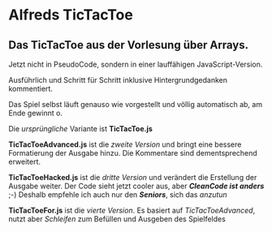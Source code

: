 [//]: # (# Syntax_TicTacToe)

# Alfreds TicTacToe

## Das TicTacToe aus der Vorlesung über Arrays.
Jetzt nicht in PseudoCode, sondern in einer lauffähigen JavaScript-Version.

Ausführlich und Schritt für Schritt inklusive Hintergrundgedanken kommentiert.

Das Spiel selbst läuft genauso wie vorgestellt und völlig automatisch ab, am Ende gewinnt o.

Die _ursprüngliche_ Variante ist **TicTacToe.js**

**TicTacToeAdvanced.js** ist die _zweite Version_ und bringt eine bessere Formatierung der Ausgabe hinzu. Die Kommentare
sind dementsprechend erweitert.

**TicTacToeHacked.js** ist die _dritte Version_ und verändert die Erstellung der Ausgabe weiter. Der Code sieht jetzt
cooler aus, aber _**CleanCode ist anders**_ ;-)
Deshalb empfehle ich auch nur den _**Seniors**_, sich das _anzutun_

**TicTacToeFor.js** ist die _vierte Version_. Es basiert auf _TicTacToeAdvanced_, nutzt aber _Schleifen_ zum Befüllen
und Ausgeben des Spielfeldes